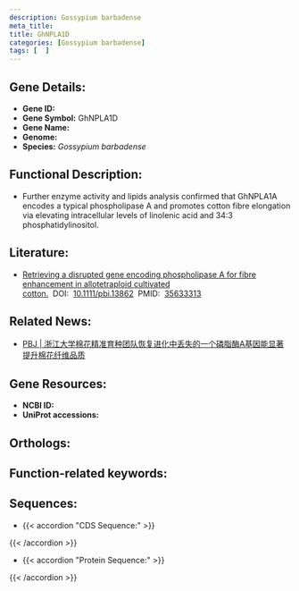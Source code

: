 ```yaml
---
description: Gossypium barbadense
meta_title:
title: GhNPLA1D
categories: [Gossypium barbadense]
tags: [  ]
---
```


## Gene Details:
- **Gene ID:**	[]()
- **Gene Symbol:** GhNPLA1D
- **Gene Name:** 
- **Genome:** []()
- **Species:** *Gossypium barbadense*

## Functional Description:
   - Further enzyme activity and lipids analysis confirmed that GhNPLA1A encodes a typical phospholipase A and promotes cotton fibre elongation via elevating intracellular levels of linolenic acid and 34:3 phosphatidylinositol.

## Literature:
   - [Retrieving a disrupted gene encoding phospholipase A for fibre enhancement in allotetraploid cultivated cotton.]( https://onlinelibrary.wiley.com/doi/10.1111/pbi.13862)&nbsp;&nbsp;DOI:&nbsp;&nbsp;[10.1111/pbi.13862](https://onlinelibrary.wiley.com/doi/10.1111/pbi.13862)&nbsp;&nbsp;PMID:&nbsp;&nbsp;[35633313](https://pubmed.ncbi.nlm.nih.gov/35633313/)

## Related News:
   - [PBJ | 浙江大学棉花精准育种团队恢复进化中丢失的一个磷脂酶A基因能显著提升棉花纤维品质](https://mp.weixin.qq.com/s?__biz=Mzg3MDEwNDEyMg==&mid=2247530225&idx=1&sn=8e0e88397b946ded716f864880186ca2&chksm=ce90dba4f9e752b2a2450271f0e0cda9c4e831376564108c0805679784e102e10edc696058b0&scene=27#wechat_redirect)

## Gene Resources:
- **NCBI ID:** [](https://www.ncbi.nlm.nih.gov/gene/?term=)
- **UniProt accessions:** [](https://www.uniprot.org/uniprotkb//entry)

## Orthologs:


## Function-related keywords:


## Sequences:
- {{< accordion "CDS Sequence:" >}}

{{< /accordion >}}
- {{< accordion "Protein Sequence:" >}}

{{< /accordion >}}
